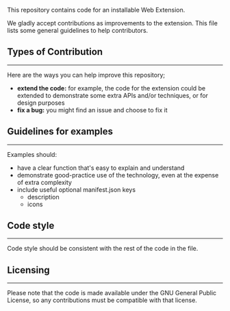 This repository contains code for an installable Web Extension.

We gladly accept contributions as improvements to the extension. This file lists some general guidelines to help contributors.

## Types of Contribution
- - - -

Here are the ways you can help improve this repository;

- **extend the code:** for example, the code for the extension could be extended to demonstrate some extra APIs and/or techniques, or for design purposes
- **fix a bug:** you might find an issue and choose to fix it

## Guidelines for examples
- - - -

Examples should:

- have a clear function that's easy to explain and understand
- demonstrate good-practice use of the technology, even at the expense of extra complexity
- include useful optional manifest.json keys
    - description
    - icons

## Code style
- - - -

Code style should be consistent with the rest of the code in the file.

## Licensing
- - - -

Please note that the code is made available under the GNU General Public License, so any contributions must be compatible with that license.